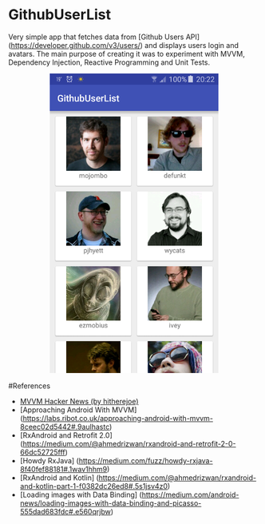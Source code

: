 # GithubUserList

Very simple app that fetches data from [Github Users API] (https://developer.github.com/v3/users/) and displays users login and avatars. 
The main purpose of creating it was to experiment with MVVM, Dependency Injection, Reactive Programming and Unit Tests. 

<p align="center">
    <img src="screenshots/main_activity_screenshot.png" alt="App screenshot" height="600" />
</p>

#References
  - [MVVM Hacker News (by hitherejoe)](https://github.com/hitherejoe/MVVM_Hacker_News)
  - [Approaching Android With MVVM] (https://labs.ribot.co.uk/approaching-android-with-mvvm-8ceec02d5442#.9aulhastc)
  - [RxAndroid and Retrofit 2.0] (https://medium.com/@ahmedrizwan/rxandroid-and-retrofit-2-0-66dc52725fff)
  - [Howdy RxJava] (https://medium.com/fuzz/howdy-rxjava-8f40fef88181#.1wav1hhm9)
  - [RxAndroid and Kotlin] (https://medium.com/@ahmedrizwan/rxandroid-and-kotlin-part-1-f0382dc26ed8#.5s1jsv4z0)
  - [Loading images with Data Binding] (https://medium.com/android-news/loading-images-with-data-binding-and-picasso-555dad683fdc#.e560qrjbw)
